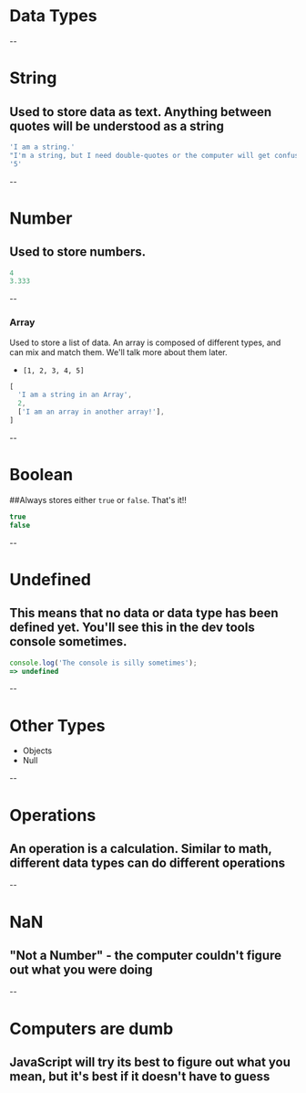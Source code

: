 # Data Types

--

# String
## Used to store data as text. Anything between quotes will be understood as a string
```js
'I am a string.'
"I'm a string, but I need double-quotes or the computer will get confused by the apostrophe"
'5'
```

--

# Number
## Used to store numbers.
```js
4
3.333
```
--

### Array

Used to store a list of data. An array is composed of different types, and can mix and match them. We'll talk more about them later.

- `[1, 2, 3, 4, 5]`
```js
[
  'I am a string in an Array',
  2,
  ['I am an array in another array!'],
]
```

--

# Boolean
##Always stores either `true` or `false`. That's it!!

```js
true
false
```
--

# Undefined
## This means that no data or data type has been defined yet. You'll see this in the dev tools console sometimes.

```js
console.log('The console is silly sometimes');
=> undefined
```

--

# Other Types
- Objects
- Null

--

# Operations
## An operation is a calculation. Similar to math, different data types can do different operations

--

# NaN
## "Not a Number" - the computer couldn't figure out what you were doing

--

# Computers are dumb
## JavaScript will try its best to figure out what you mean, but it's best if it doesn't have to guess
